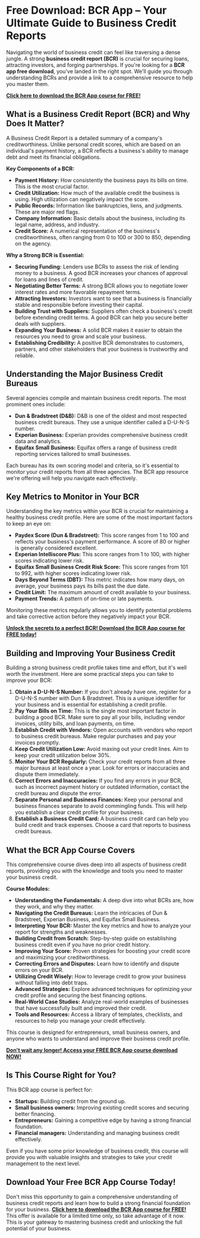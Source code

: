 # Free Download: BCR App – Your Ultimate Guide to Business Credit Reports

Navigating the world of business credit can feel like traversing a dense jungle. A strong **business credit report (BCR)** is crucial for securing loans, attracting investors, and forging partnerships. If you're looking for a **BCR app free download**, you've landed in the right spot. We'll guide you through understanding BCRs and provide a link to a comprehensive resource to help you master them.

[**Click here to download the BCR App course for FREE!**](https://udemywork.com/bcr-app)

## What is a Business Credit Report (BCR) and Why Does It Matter?

A Business Credit Report is a detailed summary of a company's creditworthiness. Unlike personal credit scores, which are based on an individual's payment history, a BCR reflects a business's ability to manage debt and meet its financial obligations.

**Key Components of a BCR:**

*   **Payment History:** How consistently the business pays its bills on time. This is the most crucial factor.
*   **Credit Utilization:** How much of the available credit the business is using. High utilization can negatively impact the score.
*   **Public Records:** Information like bankruptcies, liens, and judgments. These are major red flags.
*   **Company Information:** Basic details about the business, including its legal name, address, and industry.
*   **Credit Score:** A numerical representation of the business's creditworthiness, often ranging from 0 to 100 or 300 to 850, depending on the agency.

**Why a Strong BCR is Essential:**

*   **Securing Funding:** Lenders use BCRs to assess the risk of lending money to a business. A good BCR increases your chances of approval for loans and lines of credit.
*   **Negotiating Better Terms:** A strong BCR allows you to negotiate lower interest rates and more favorable repayment terms.
*   **Attracting Investors:** Investors want to see that a business is financially stable and responsible before investing their capital.
*   **Building Trust with Suppliers:** Suppliers often check a business's credit before extending credit terms. A good BCR can help you secure better deals with suppliers.
*   **Expanding Your Business:** A solid BCR makes it easier to obtain the resources you need to grow and scale your business.
*   **Establishing Credibility:** A positive BCR demonstrates to customers, partners, and other stakeholders that your business is trustworthy and reliable.

## Understanding the Major Business Credit Bureaus

Several agencies compile and maintain business credit reports. The most prominent ones include:

*   **Dun & Bradstreet (D&B):** D&B is one of the oldest and most respected business credit bureaus. They use a unique identifier called a D-U-N-S number.
*   **Experian Business:** Experian provides comprehensive business credit data and analytics.
*   **Equifax Small Business:** Equifax offers a range of business credit reporting services tailored to small businesses.

Each bureau has its own scoring model and criteria, so it's essential to monitor your credit reports from all three agencies. The BCR app resource we're offering will help you navigate each effectively.

## Key Metrics to Monitor in Your BCR

Understanding the key metrics within your BCR is crucial for maintaining a healthy business credit profile. Here are some of the most important factors to keep an eye on:

*   **Paydex Score (Dun & Bradstreet):** This score ranges from 1 to 100 and reflects your business's payment performance. A score of 80 or higher is generally considered excellent.
*   **Experian Intelliscore Plus:** This score ranges from 1 to 100, with higher scores indicating lower risk.
*   **Equifax Small Business Credit Risk Score:** This score ranges from 101 to 992, with higher scores indicating lower risk.
*   **Days Beyond Terms (DBT):** This metric indicates how many days, on average, your business pays its bills past the due date.
*   **Credit Limit:** The maximum amount of credit available to your business.
*   **Payment Trends:** A pattern of on-time or late payments.

Monitoring these metrics regularly allows you to identify potential problems and take corrective action before they negatively impact your BCR.

[**Unlock the secrets to a perfect BCR! Download the BCR App course for FREE today!**](https://udemywork.com/bcr-app)

## Building and Improving Your Business Credit

Building a strong business credit profile takes time and effort, but it's well worth the investment. Here are some practical steps you can take to improve your BCR:

1.  **Obtain a D-U-N-S Number:** If you don't already have one, register for a D-U-N-S number with Dun & Bradstreet. This is a unique identifier for your business and is essential for establishing a credit profile.
2.  **Pay Your Bills on Time:** This is the single most important factor in building a good BCR. Make sure to pay all your bills, including vendor invoices, utility bills, and loan payments, on time.
3.  **Establish Credit with Vendors:** Open accounts with vendors who report to business credit bureaus. Make regular purchases and pay your invoices promptly.
4.  **Keep Credit Utilization Low:** Avoid maxing out your credit lines. Aim to keep your credit utilization below 30%.
5.  **Monitor Your BCR Regularly:** Check your credit reports from all three major bureaus at least once a year. Look for errors or inaccuracies and dispute them immediately.
6.  **Correct Errors and Inaccuracies:** If you find any errors in your BCR, such as incorrect payment history or outdated information, contact the credit bureau and dispute the error.
7.  **Separate Personal and Business Finances:** Keep your personal and business finances separate to avoid commingling funds. This will help you establish a clear credit profile for your business.
8.  **Establish a Business Credit Card:** A business credit card can help you build credit and track expenses. Choose a card that reports to business credit bureaus.

## What the BCR App Course Covers

This comprehensive course dives deep into all aspects of business credit reports, providing you with the knowledge and tools you need to master your business credit.

**Course Modules:**

*   **Understanding the Fundamentals:** A deep dive into what BCRs are, how they work, and why they matter.
*   **Navigating the Credit Bureaus:** Learn the intricacies of Dun & Bradstreet, Experian Business, and Equifax Small Business.
*   **Interpreting Your BCR:** Master the key metrics and how to analyze your report for strengths and weaknesses.
*   **Building Credit from Scratch:** Step-by-step guide on establishing business credit even if you have no prior credit history.
*   **Improving Your Score:** Proven strategies for boosting your credit score and maximizing your creditworthiness.
*   **Correcting Errors and Disputes:** Learn how to identify and dispute errors on your BCR.
*   **Utilizing Credit Wisely:** How to leverage credit to grow your business without falling into debt traps.
*   **Advanced Strategies:** Explore advanced techniques for optimizing your credit profile and securing the best financing options.
*   **Real-World Case Studies:** Analyze real-world examples of businesses that have successfully built and improved their credit.
*   **Tools and Resources:** Access a library of templates, checklists, and resources to help you manage your credit effectively.

This course is designed for entrepreneurs, small business owners, and anyone who wants to understand and improve their business credit profile.

[**Don't wait any longer! Access your FREE BCR App course download NOW!**](https://udemywork.com/bcr-app)

## Is This Course Right for You?

This BCR app course is perfect for:

*   **Startups:** Building credit from the ground up.
*   **Small business owners:** Improving existing credit scores and securing better financing.
*   **Entrepreneurs:** Gaining a competitive edge by having a strong financial foundation.
*   **Financial managers:** Understanding and managing business credit effectively.

Even if you have some prior knowledge of business credit, this course will provide you with valuable insights and strategies to take your credit management to the next level.

## Download Your Free BCR App Course Today!

Don't miss this opportunity to gain a comprehensive understanding of business credit reports and learn how to build a strong financial foundation for your business. [**Click here to download the BCR App course for FREE!**](https://udemywork.com/bcr-app) This offer is available for a limited time only, so take advantage of it now. This is your gateway to mastering business credit and unlocking the full potential of your business.
